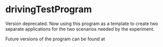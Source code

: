 # drivingTestProgram

Version deprecated. Now using this program as a template to create two separate applications for the two scenarios needed by the experiment.

Future versions of the program can be found at 
